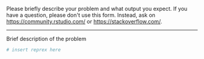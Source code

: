 Please briefly describe your problem and what output you expect. If
you have a question, please don't use this form. Instead, ask on
<https://community.rstudio.com/> or <https://stackoverflow.com/>.

---

Brief description of the problem

```r
# insert reprex here
```
